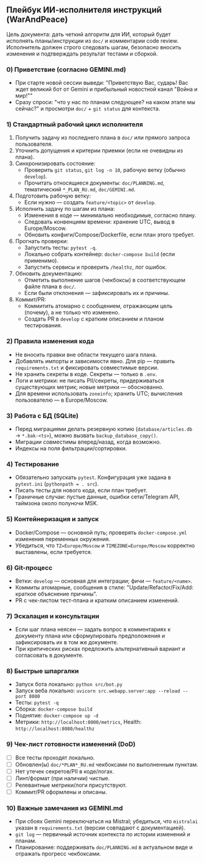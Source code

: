 ## Плейбук ИИ-исполнителя инструкций (WarAndPeace)

Цель документа: дать четкий алгоритм для ИИ, который будет исполнять планы/инструкции из `doc/` и комментарии code review. Исполнитель должен строго следовать шагам, безопасно вносить изменения и подтверждать результат тестами и сборкой.

### 0) Приветствие (согласно GEMINI.md)
- При старте новой сессии выведи: "Приветствую Вас, сударь! Вас ждет великий бот от Gemini и прибыльный новостной канал \"Война и мир!\""
- Сразу спроси: "что у нас по планам следующее? на каком этапе мы сейчас?" и просмотри `doc/` + `git status` для контекста.

### 1) Стандартный рабочий цикл исполнителя
1. Получить задачу из последнего плана в `doc/` или прямого запроса пользователя.
2. Уточнить допущения и критерии приемки (если не очевидны из плана).
3. Синхронизировать состояние:
   - Проверить `git status`, `git log -n 10`, рабочую ветку (обычно `develop`).
   - Прочитать относящиеся документы: `doc/PLANNING.md`, тематический `*_PLAN_RU.md`, `doc/GEMINI.md`.
4. Подготовить рабочую ветку:
   - Если нужно — создать `feature/<topic>` от `develop`.
5. Исполнить задачу по шагам из плана:
   - Изменения в коде — минимально необходимые, согласно плану.
   - Следовать конвенциям времени: хранение UTC, вывод в Europe/Moscow.
   - Обновить конфиги/Compose/Dockerfile, если план этого требует.
6. Прогнать проверки:
   - Запустить тесты: `pytest -q`.
   - Локально собрать контейнер: `docker-compose build` (если применимо).
   - Запустить сервисы и проверить `/healthz`, лог ошибок.
7. Обновить документацию:
   - Отметить выполнение шагов (чекбоксы) в соответствующем файле плана в `doc/`.
   - Если были отклонения — зафиксировать их и причины.
8. Коммит/PR:
   - Коммитить атомарно с сообщением, отражающим цель (почему), а не только что изменено.
   - Создать PR в `develop` с кратким описанием и планом тестирования.

### 2) Правила изменения кода
- Не вносить правки вне области текущего шага плана.
- Добавлять импорты и зависимости явно. Для pip — править `requirements.txt` и фиксировать совместимые версии.
- Не хранить секреты в коде. Секреты — только в `.env`.
- Логи и метрики: не писать PII/секреты, придерживаться существующих метрик; новые метрики — обоснованно.
- Для времени использовать `zoneinfo`; хранить UTC; вычисления пользователю — в Europe/Moscow.

### 3) Работа с БД (SQLite)
- Перед миграциями делать резервную копию (`database/articles.db` → `*.bak-<ts>`), можно вызвать `backup_database_copy()`.
- Миграции совместимы вперед/назад, когда возможно.
- Индексы на поля фильтрации/сортировки.

### 4) Тестирование
- Обязательно запускать `pytest`. Конфигурация уже задана в `pytest.ini` (`pythonpath = . src`).
- Писать тесты для нового кода, если план требует.
- Граничные случаи: пустые данные, ошибки сети/Telegram API, таймзона около полуночи MSK.

### 5) Контейнеризация и запуск
- Docker/Compose — основной путь; проверять `docker-compose.yml` изменения переменных окружения.
- Убедиться, что `TZ=Europe/Moscow` и `TIMEZONE=Europe/Moscow` корректно выставлены, если требуется.

### 6) Git-процесс
- Ветки: `develop` — основная для интеграции; фичи — `feature/<name>`.
- Коммиты атомарные, сообщения в стиле: "Update/Refactor/Fix/Add: краткое объяснение причины".
- PR с чек-листом тест-плана и кратким описанием изменений.

### 7) Эскалация и консультации
- Если шаг плана неясен — задать вопрос в комментариях к документу плана или сформулировать предположения и зафиксировать их в том же документе.
- При критических рисках предложить альтернативный вариант и согласовать в документе.

### 8) Быстрые шпаргалки
- Запуск бота локально: `python src/bot.py`
- Запуск веба локально: `uvicorn src.webapp.server:app --reload --port 8080`
- Тесты: `pytest -q`
- Сборка: `docker-compose build`
- Поднятие: `docker-compose up -d`
- Метрики: `http://localhost:8000/metrics`, Health: `http://localhost:8080/healthz`

### 9) Чек-лист готовности изменений (DoD)
- [ ] Все тесты проходят локально.
- [ ] Обновлен(ы) `doc/*PLAN*_RU.md` чекбоксами по выполненным пунктам.
- [ ] Нет утечек секретов/PII в коде/логах.
- [ ] Линт/формат (при наличии) чистые.
- [ ] Релевантные метрики/логи присутствуют.
- [ ] Коммит/PR оформлены и описаны.

### 10) Важные замечания из GEMINI.md
- При сбоях Gemini переключаться на Mistral; убедиться, что `mistralai` указан в `requirements.txt` (версии совпадают с документацией).
- `git log` — первичный источник контекста по истории изменений и планам.
- Планирование: поддерживать `doc/PLANNING.md` в актуальном виде и отражать прогресс чекбоксами.
